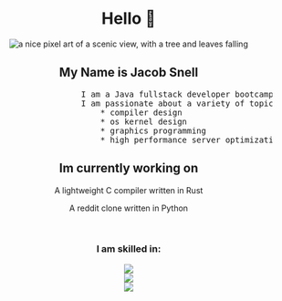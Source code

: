 <div align="center">
  <h1>Hello 👋</h1>
  <img src="https://i.imgur.com/mBOLoZc.gif" alt="a nice pixel art of a scenic view, with a tree and leaves falling"></img>


    
## My Name is Jacob Snell
<pre align="left">
                    I am a Java fullstack developer bootcamp graduate
                    I am passionate about a variety of topics, most prevalent being:
                        * compiler design
                        * os kernel design
                        * graphics programming
                        * high performance server optimization
</pre>

## Im currently working on
  
  <p> A lightweight C compiler written in Rust</p>
  <p> A reddit clone written in Python</p>
  <br>
  
### I am skilled in:
  <div align="center">
    <a href="https://skillicons.dev">
      <img src="https://skillicons.dev/icons?i=rust,python,java,javascript,typescript,git,linux" /><br>
      <img src="https://skillicons.dev/icons?i=angular,arduino,aws,django,html,css,eclipse" /><br>
      <img src="https://skillicons.dev/icons?i=github,gradle,heroku,mysql,postman,spring,threejs" /><br>
    </a>
  </div>

</div>
